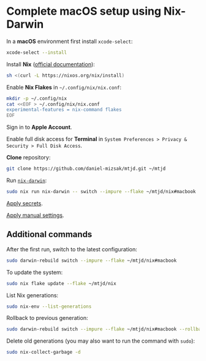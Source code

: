 # Complete macOS setup using Nix-Darwin

In a **macOS** environment first install `xcode-select`:

```bash
xcode-select --install
```

Install **Nix** ([official documentation](https://nixos.org/download/)):

```bash
sh <(curl -L https://nixos.org/nix/install)
```

Enable **Nix Flakes** in `~/.config/nix/nix.conf`:

```bash
mkdir -p ~/.config/nix
cat <<EOF > ~/.config/nix/nix.conf
experimental-features = nix-command flakes
EOF
```

Sign in to **Apple Account**.

Enable full disk access for **Terminal** in `System Preferences > Privacy & Security > Full Disk Access`.

**Clone** repository:

```bash
git clone https://github.com/daniel-mizsak/mtjd.git ~/mtjd
```

Run [`nix-darwin`](https://github.com/nix-darwin/nix-darwin):

```bash
sudo nix run nix-darwin -- switch --impure --flake ~/mtjd/nix#macbook
```

[Apply secrets](secrets.md).

[Apply manual settings](macos-manual.md).

## Additional commands

After the first run, switch to the latest configuration:

```bash
sudo darwin-rebuild switch --impure --flake ~/mtjd/nix#macbook
```

To update the system:

```bash
sudo nix flake update --flake ~/mtjd/nix
```

List Nix generations:

```bash
sudo nix-env --list-generations
```

Rollback to previous generation:

```bash
sudo darwin-rebuild switch --impure --flake ~/mtjd/nix#macbook --rollback
```

Delete old generations (you may also want to run the command with `sudo`):

```bash
sudo nix-collect-garbage -d
```

